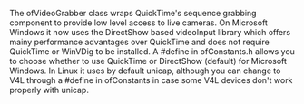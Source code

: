 The ofVideoGrabber class wraps QuickTime's sequence grabbing component to provide low level access to live cameras. On Microsoft Windows it now uses the DirectShow based videoInput library which offers mainy performance advantages over QuickTime and does not require QuickTime or WinVDig to be installed. A #define in ofConstants.h allows you to choose whether to use QuickTime or DirectShow (default) for Microsoft Windows.
In Linux it uses by default unicap, although you can change to V4L through a #define in ofConstants in case some V4L devices don't work properly with unicap.
